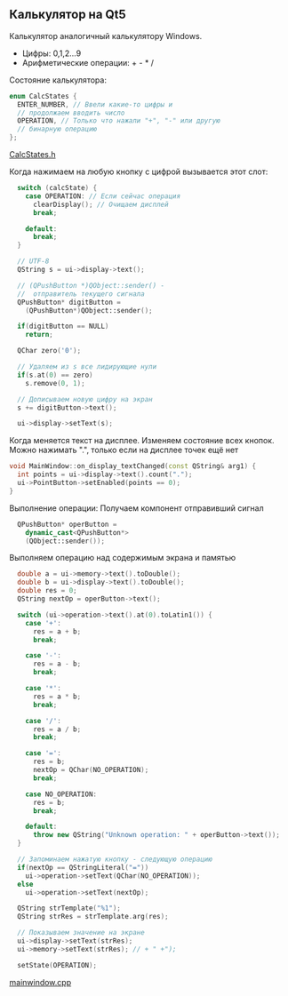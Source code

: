 <!-- doc.py -->
Калькулятор на Qt5
------------------

Калькулятор аналогичный калькулятору Windows.
* Цифры: 0,1,2...9
* Арифметические операции: + - * /



Состояние калькулятора:
``` cpp
enum CalcStates {
  ENTER_NUMBER, // Ввели какие-то цифры и
  // продолжаем вводить число
  OPERATION, // Только что нажали "+", "-" или другую
  // бинарную операцию
};
```

[CalcStates.h](CalcStates.h)

Когда нажимаем на любую кнопку с цифрой
вызывается этот слот:
``` cpp
  switch (calcState) {
    case OPERATION: // Если сейчас операция
      clearDisplay(); // Очищаем дисплей
      break;

    default:
      break;
  }

  // UTF-8
  QString s = ui->display->text();

  // (QPushButton *)QObject::sender() -
  //  отправитель текущего сигнала
  QPushButton* digitButton =
    (QPushButton*)QObject::sender();

  if(digitButton == NULL)
    return;

  QChar zero('0');

  // Удаляем из s все лидирующие нули
  if(s.at(0) == zero)
    s.remove(0, 1);

  // Дописываем новую цифру на экран
  s += digitButton->text();

  ui->display->setText(s);
```

Когда меняется текст на дисплее.
Изменяем состояние всех кнопок.
Можно нажимать ".", только если на дисплее точек ещё нет
``` cpp
void MainWindow::on_display_textChanged(const QString& arg1) {
  int points = ui->display->text().count(".");
  ui->PointButton->setEnabled(points == 0);
}
```

Выполнение операции:
Получаем компонент отправивший сигнал
``` cpp
  QPushButton* operButton =
    dynamic_cast<QPushButton*>
    (QObject::sender());
```

Выполняем операцию над содержимым экрана и памятью
``` cpp
  double a = ui->memory->text().toDouble();
  double b = ui->display->text().toDouble();
  double res = 0;
  QString nextOp = operButton->text();

  switch (ui->operation->text().at(0).toLatin1()) {
    case '+':
      res = a + b;
      break;

    case '-':
      res = a - b;
      break;

    case '*':
      res = a * b;
      break;

    case '/':
      res = a / b;
      break;

    case '=':
      res = b;
      nextOp = QChar(NO_OPERATION);
      break;

    case NO_OPERATION:
      res = b;
      break;

    default:
      throw new QString("Unknown operation: " + operButton->text());
  }

  // Запоминаем нажатую кнопку - следующую операцию
  if(nextOp == QStringLiteral("="))
    ui->operation->setText(QChar(NO_OPERATION));
  else
    ui->operation->setText(nextOp);

  QString strTemplate("%1");
  QString strRes = strTemplate.arg(res);

  // Показываем значение на экране
  ui->display->setText(strRes);
  ui->memory->setText(strRes); // + " +");

  setState(OPERATION);
```

[mainwindow.cpp](mainwindow.cpp)

